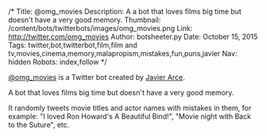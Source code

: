/*
Title: @omg_movies
Description: A a bot that loves films big time but doesn't have a very good memory.
Thumbnail: /content/bots/twitterbots/images/omg_movies.png
Link: http://twitter.com/omg_movies
Author: botsheeter.py
Date: October 15, 2015
Tags: twitter,bot,twitterbot,film,film and tv,movies,cinema,memory,malapropism,mistakes,fun,puns,javier
Nav: hidden
Robots: index,follow
*/

[@omg_movies](https://twitter.com/omg_movies) is a Twitter bot created by [Javier Arce](https://twitter.com/javier). 

A bot that loves films big time but doesn't have a very good memory.

It randomly tweets movie titles and actor names with mistakes in them, for example: "I loved Ron Howard's A Beautiful Bind!", "Movie night with Back to the Suture", etc.

